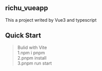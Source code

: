 <h2>richu_vueapp</h2>
This a project writed by Vue3 and typescript 

<h2>Quick Start</h2>

> Bulid with Vite <br/>
> 1.npm i pnpm <br/>
> 2.pnpm install <br/>
> 3.pnpm run start
